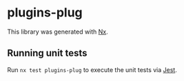 # plugins-plug

This library was generated with [Nx](https://nx.dev).

## Running unit tests

Run `nx test plugins-plug` to execute the unit tests via [Jest](https://jestjs.io).
